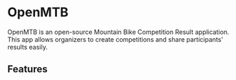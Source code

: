 # OpenMTB

OpenMTB is an open-source Mountain Bike Competition Result application. This app allows organizers to create competitions and share participants' results easily.

## Features
